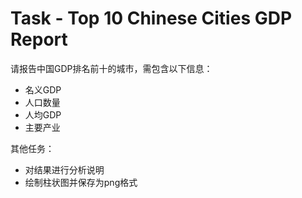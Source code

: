 # Task - Top 10 Chinese Cities GDP Report

请报告中国GDP排名前十的城市，需包含以下信息：

- 名义GDP
- 人口数量
- 人均GDP
- 主要产业

其他任务：

- 对结果进行分析说明
- 绘制柱状图并保存为png格式
